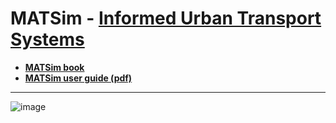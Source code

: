 # MATSim - [**Informed Urban Transport Systems**](https://www.researchgate.net/publication/324149855_INFORMED_URBAN_TRANSPORT_SYSTEMS_Classic_and_Emerging_Mobility_Methods_Toward_Smart_Cities) 

 - [**MATSim book**](https://www.ubiquitypress.com/site/books/e/10.5334/baw/) 
 - [**MATSim user guide (pdf)**](http://ci.matsim.org:8080/job/MATSim-Book/ws/partOne-latest.pdf) 

________________________________________________

![image](https://user-images.githubusercontent.com/88390140/134030107-72824015-2e63-4e73-802e-7b6baf35e683.png)
